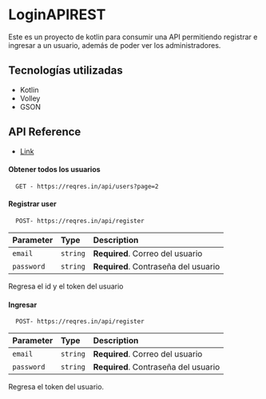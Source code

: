 
# LoginAPIREST

Este es un proyecto de kotlin para consumir una API permitiendo registrar e ingresar a un usuario, además de poder ver los administradores. 
 




## Tecnologías utilizadas
- Kotlin
- Volley 
- GSON 
  




## API Reference
- [Link](https://reqres.in/)

#### Obtener todos los usuarios

```http
  GET - https://reqres.in/api/users?page=2
```


#### Registrar user

```http
  POST- https://reqres.in/api/register
```

| Parameter | Type     | Description                       |
| :-------- | :------- | :-------------------------------- |
| `email`      | `string` | **Required**. Correo del usuario |
| `password`      | `string` | **Required**. Contraseña del usuario|

 Regresa el id y el token del usuario

 #### Ingresar

```http
  POST- https://reqres.in/api/register
```

| Parameter | Type     | Description                       |
| :-------- | :------- | :-------------------------------- |
| `email`      | `string` | **Required**. Correo del usuario |
| `password`      | `string` | **Required**. Contraseña del usuario |

 Regresa el token del usuario.

